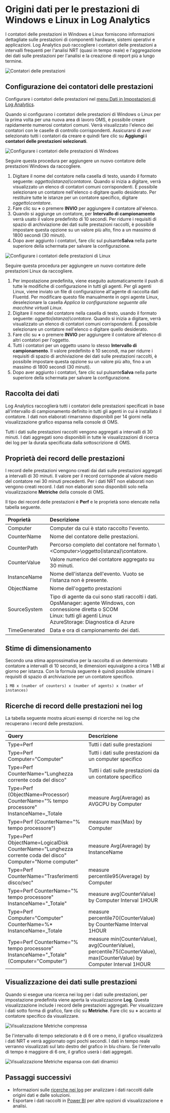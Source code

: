 <properties 
   pageTitle="Contatori delle prestazioni di Windows e Linux in Log Analytics | Microsoft Azure"
   description="I contatori delle prestazioni vengono raccolti da Log Analytics per analizzare le prestazioni degli agenti Windows e Linux. Questo articolo descrive come configurare la raccolta di contatori delle prestazioni per gli agenti Windows e Linux, i cui dettagli vengono archiviati nel repository OMS, e come analizzarli nel portale di OMS."
   services="log-analytics"
   documentationCenter=""
   authors="bwren"
   manager="jwhit"
   editor="tysonn" />
<tags 
   ms.service="log-analytics"
   ms.devlang="na"
   ms.topic="article"
   ms.tgt_pltfrm="na"
   ms.workload="infrastructure-services"
   ms.date="04/28/2016"
   ms.author="bwren" />

# Origini dati per le prestazioni di Windows e Linux in Log Analytics 

I contatori delle prestazioni in Windows e Linux forniscono informazioni dettagliate sulle prestazioni di componenti hardware, sistemi operativi e applicazioni. Log Analytics può raccogliere i contatori delle prestazioni a intervalli frequenti per l'analisi NRT (quasi in tempo reale) e l'aggregazione dei dati sulle prestazioni per l'analisi e la creazione di report più a lungo termine.

![Contatori delle prestazioni](media/log-analytics-data-sources-performance-counters/overview.png)

## Configurazione dei contatori delle prestazioni

Configurare i contatori delle prestazioni nel [menu Dati in Impostazioni di Log Analytics](log-analytics-data-sources.md/configuring-data-sources).

Quando si configurano i contatori delle prestazioni di Windows o Linux per la prima volta per una nuova area di lavoro OMS, è possibile creare rapidamente numerosi contatori comuni. Verrà visualizzato l'elenco dei contatori con le caselle di controllo corrispondenti. Assicurarsi di aver selezionato tutti i contatori da creare e quindi fare clic su **Aggiungi i contatori delle prestazioni selezionati**.

![Configurare i contatori delle prestazioni di Windows](media/log-analytics-data-sources-performance-counters/configure-windows.png)

Seguire questa procedura per aggiungere un nuovo contatore delle prestazioni Windows da raccogliere.

1. Digitare il nome del contatore nella casella di testo, usando il formato seguente: *oggetto(istanza)\\contatore*. Quando si inizia a digitare, verrà visualizzato un elenco di contatori comuni corrispondenti. È possibile selezionare un contatore nell'elenco o digitare quello desiderato. Per restituire tutte le istanze per un contatore specifico, digitare *oggetto\\contatore*. 
2. Fare clic su **+** o premere **INVIO** per aggiungere il contatore all'elenco.
3. Quando si aggiunge un contatore, per **Intervallo di campionamento** verrà usato il valore predefinito di 10 secondi. Per ridurre i requisiti di spazio di archiviazione dei dati sulle prestazioni raccolti, è possibile impostare questa opzione su un valore più alto, fino a un massimo di 1800 secondi (30 minuti).
4. Dopo aver aggiunto i contatori, fare clic sul pulsante**Salva** nella parte superiore della schermata per salvare la configurazione.

![Configurare i contatori delle prestazioni di Linux](media/log-analytics-data-sources-performance-counters/configure-linux.png)

Seguire questa procedura per aggiungere un nuovo contatore delle prestazioni Linux da raccogliere.

1. Per impostazione predefinita, viene eseguito automaticamente il push di tutte le modifiche di configurazione in tutti gli agenti. Per gli agenti Linux, viene inviato un file di configurazione all'agente di raccolta dati Fluentd. Per modificare questo file manualmente in ogni agente Linux, deselezionare la casella *Applica la configurazione seguente alle macchine virtuali Linux*.
2. Digitare il nome del contatore nella casella di testo, usando il formato seguente: *oggetto(istanza)\\contatore*. Quando si inizia a digitare, verrà visualizzato un elenco di contatori comuni corrispondenti. È possibile selezionare un contatore nell'elenco o digitare quello desiderato.  
2. Fare clic su **+** o premere **INVIO** per aggiungere il contatore all'elenco di altri contatori per l'oggetto.
3. Tutti i contatori per un oggetto usano lo stesso **Intervallo di campionamento**. Il valore predefinito è 10 secondi, ma per ridurre i requisiti di spazio di archiviazione dei dati sulle prestazioni raccolti, è possibile impostare questa opzione su un valore più alto, fino a un massimo di 1800 secondi (30 minuti).
4. Dopo aver aggiunto i contatori, fare clic sul pulsante**Salva** nella parte superiore della schermata per salvare la configurazione.

## Raccolta dei dati

Log Analytics raccoglierà tutti i contatori delle prestazioni specificati in base all'intervallo di campionamento definito in tutti gli agenti in cui è installato il contatore. I dati non elaborati rimarranno disponibili per 14 giorni nella visualizzazione grafico espansa nella console di OMS.

Tutti i dati sulle prestazioni raccolti vengono aggregati a intervalli di 30 minuti. I dati aggregati sono disponibili in tutte le visualizzazioni di ricerca dei log per la durata specificata dalla sottoscrizione di OMS.


## Proprietà dei record delle prestazioni

I record delle prestazioni vengono creati dai dati sulle prestazioni aggregati a intervalli di 30 minuti. Il valore per il record corrisponde al valore medio del contatore nei 30 minuti precedenti. Per i dati NRT non elaborati non vengono creati record. I dati non elaborati sono disponibili solo nella visualizzazione **Metriche** della console di OMS.

Il tipo dei record delle prestazioni è **Perf** e le proprietà sono elencate nella tabella seguente.

| Proprietà | Descrizione |
|:--|:--|
| Computer | Computer da cui è stato raccolto l'evento. |
| CounterName | Nome del contatore delle prestazioni. |
| CounterPath | Percorso completo del contatore nel formato \\\<Computer>\\oggetto(istanza)\\contatore. |
| CounterValue | Valore numerico del contatore aggregato su 30 minuti. |
| InstanceName | Nome dell'istanza dell'evento. Vuoto se l'istanza non è presente. |
| ObjectName | Nome dell'oggetto prestazioni |
| SourceSystem | Tipo di agente da cui sono stati raccolti i dati. <br> OpsManager: agente Windows, con connessione diretta o SCOM <br> Linux: tutti gli agenti Linux <br> AzureStorage: Diagnostica di Azure |
| TimeGenerated | Data e ora di campionamento dei dati. |


## Stime di dimensionamento

 Secondo una stima approssimativa per la raccolta di un determinato contatore a intervalli di 10 secondi, le dimensioni equivalgono a circa 1 MB al giorno per istanza. Con la formula seguente è quindi possibile stimare i requisiti di spazio di archiviazione per un contatore specifico.

	1 MB x (number of counters) x (number of agents) x (number of instances)

## Ricerche di record delle prestazioni nei log

La tabella seguente mostra alcuni esempi di ricerche nei log che recuperano i record delle prestazioni.

| Query | Descrizione |
|:--|:--|
| Type=Perf | Tutti i dati sulle prestazioni |
| Type=Perf Computer="Computer" | Tutti i dati sulle prestazioni da un computer specifico |
| Type=Perf CounterName="Lunghezza corrente coda del disco" | Tutti i dati sulle prestazioni da un contatore specifico |
| Type=Perf (ObjectName=Processor) CounterName="% tempo processore" InstanceName=\_Totale | measure Avg(Average) as AVGCPU by Computer | Utilizzo medio della CPU per tutti i computer |
| Type=Perf (CounterName="% tempo processore") | measure max(Max) by Computer | Utilizzo massimo della CPU per tutti i computer |
| Type=Perf ObjectName=LogicalDisk CounterName="Lunghezza corrente coda del disco" Computer="Nome computer" | measure Avg(Average) by InstanceName | Lunghezza media della coda del disco corrente per tutte le istanze di un computer specifico |
| Type=Perf CounterName="Trasferimenti disco/sec" | measure percentile95(Average) by Computer | 95° percentile di trasferimenti disco al secondo per tutti i computer |
| Type=Perf CounterName="% tempo processore" InstanceName="\_Totale" | measure avg(CounterValue) by Computer Interval 1HOUR | Utilizzo orario medio della CPU per tutti i computer |
| Type=Perf Computer="Computer" CounterName=%* InstanceName=\_Totale | measure percentile70(CounterValue) by CounterName Interval 1HOUR | 70° percentile orario di ogni contatore percentuale % per un computer specifico |
| Type=Perf CounterName="% tempo processore" InstanceName="\_Totale" (Computer="Computer") | measure min(CounterValue), avg(CounterValue), percentile75(CounterValue), max(CounterValue) by Computer Interval 1HOUR | Utilizzo CPU orario medio, minimo, massimo e 75° percentile per un computer specifico |

## Visualizzazione dei dati sulle prestazioni

Quando si esegue una ricerca nei log per i dati sulle prestazioni, per impostazione predefinita viene aperta la visualizzazione **Log**. Questa visualizzazione include i record delle prestazioni aggregati. Per visualizzare i dati sotto forma di grafico, fare clic su **Metriche**. Fare clic su **+** accanto al contatore specifico da visualizzare.

![Visualizzazione Metriche compressa](media/log-analytics-data-sources-performance-counters/metricscollapsed.png)


Se l'intervallo di tempo selezionato è di 6 ore o meno, il grafico visualizzerà i dati NRT e verrà aggiornato ogni pochi secondi. I dati in tempo reale verranno visualizzati sul lato destro del grafico in blu chiaro. Se l'intervallo di tempo è maggiore di 6 ore, il grafico userà i dati aggregati.

![Visualizzazione Metriche espansa con dati dinamici](media/log-analytics-data-sources-performance-counters/metricsexpanded.png)

## Passaggi successivi

- Informazioni sulle [ricerche nei log](log-analytics-log-searches.md) per analizzare i dati raccolti dalle origini dati e dalle soluzioni.  
- Esportare i dati raccolti in [Power BI](log-analytics-powerbi.md) per altre opzioni di visualizzazione e analisi.

<!---HONumber=AcomDC_0504_2016-->